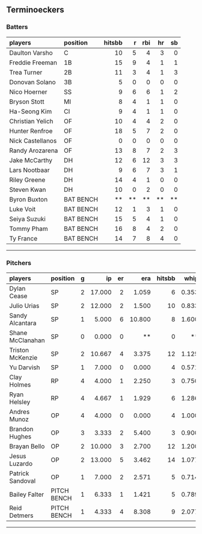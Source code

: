 ## Terminoeckers

### Batters

 
|players          |position  | hitsbb|  r| rbi| hr| sb| 
|:----------------|:---------|------:|--:|---:|--:|--:| 
|Daulton Varsho   |C         |     10|  5|   4|  3|  0| 
|Freddie Freeman  |1B        |     15|  9|   4|  1|  1| 
|Trea Turner      |2B        |     11|  3|   4|  1|  3| 
|Donovan Solano   |3B        |      5|  0|   0|  0|  0| 
|Nico Hoerner     |SS        |      9|  6|   6|  1|  2| 
|Bryson Stott     |MI        |      8|  4|   1|  1|  0| 
|Ha-Seong Kim     |CI        |      9|  4|   1|  1|  0| 
|Christian Yelich |OF        |     10|  4|   4|  2|  0| 
|Hunter Renfroe   |OF        |     18|  5|   7|  2|  0| 
|Nick Castellanos |OF        |      0|  0|   0|  0|  0| 
|Randy Arozarena  |OF        |     13|  8|   7|  2|  3| 
|Jake McCarthy    |DH        |     12|  6|  12|  3|  3| 
|Lars Nootbaar    |DH        |      9|  6|   7|  3|  1| 
|Riley Greene     |DH        |     14|  4|   1|  0|  0| 
|Steven Kwan      |DH        |     10|  0|   2|  0|  0| 
|Byron Buxton     |BAT BENCH |     **| **|  **| **| **| 
|Luke Voit        |BAT BENCH |     12|  1|   3|  1|  0| 
|Seiya Suzuki     |BAT BENCH |     15|  5|   4|  1|  0| 
|Tommy Pham       |BAT BENCH |     16|  8|   4|  2|  0| 
|Ty France        |BAT BENCH |     14|  7|   8|  4|  0| 

* * *

### Pitchers

 
|players          |position    |  g|     ip| er|    era| hitsbb|  whip| so|  w| sv| 
|:----------------|:-----------|--:|------:|--:|------:|------:|-----:|--:|--:|--:| 
|Dylan Cease      |SP          |  2| 17.000|  2|  1.059|      6| 0.353| 15|  1|  0| 
|Julio Urias      |SP          |  2| 12.000|  2|  1.500|     10| 0.833|  9|  2|  0| 
|Sandy Alcantara  |SP          |  1|  5.000|  6| 10.800|      8| 1.600|  3|  0|  0| 
|Shane McClanahan |SP          |  0|  0.000|  0|     **|      0|    **|  0|  0|  0| 
|Triston McKenzie |SP          |  2| 10.667|  4|  3.375|     12| 1.125| 12|  0|  0| 
|Yu Darvish       |SP          |  1|  7.000|  0|  0.000|      4| 0.571|  9|  1|  0| 
|Clay Holmes      |RP          |  4|  4.000|  1|  2.250|      3| 0.750|  6|  0|  2| 
|Ryan Helsley     |RP          |  4|  4.667|  1|  1.929|      6| 1.286|  7|  1|  2| 
|Andres Munoz     |OP          |  4|  4.000|  0|  0.000|      4| 1.000|  5|  0|  0| 
|Brandon Hughes   |OP          |  3|  3.333|  2|  5.400|      3| 0.900|  1|  0|  0| 
|Brayan Bello     |OP          |  2| 10.000|  3|  2.700|     12| 1.200|  7|  1|  0| 
|Jesus Luzardo    |OP          |  2| 13.000|  5|  3.462|     14| 1.077| 13|  0|  0| 
|Patrick Sandoval |OP          |  1|  7.000|  2|  2.571|      5| 0.714|  7|  1|  0| 
|Bailey Falter    |PITCH BENCH |  1|  6.333|  1|  1.421|      5| 0.789|  6|  1|  0| 
|Reid Detmers     |PITCH BENCH |  1|  4.333|  4|  8.308|      9| 2.077|  6|  0|  0| 


* * *


